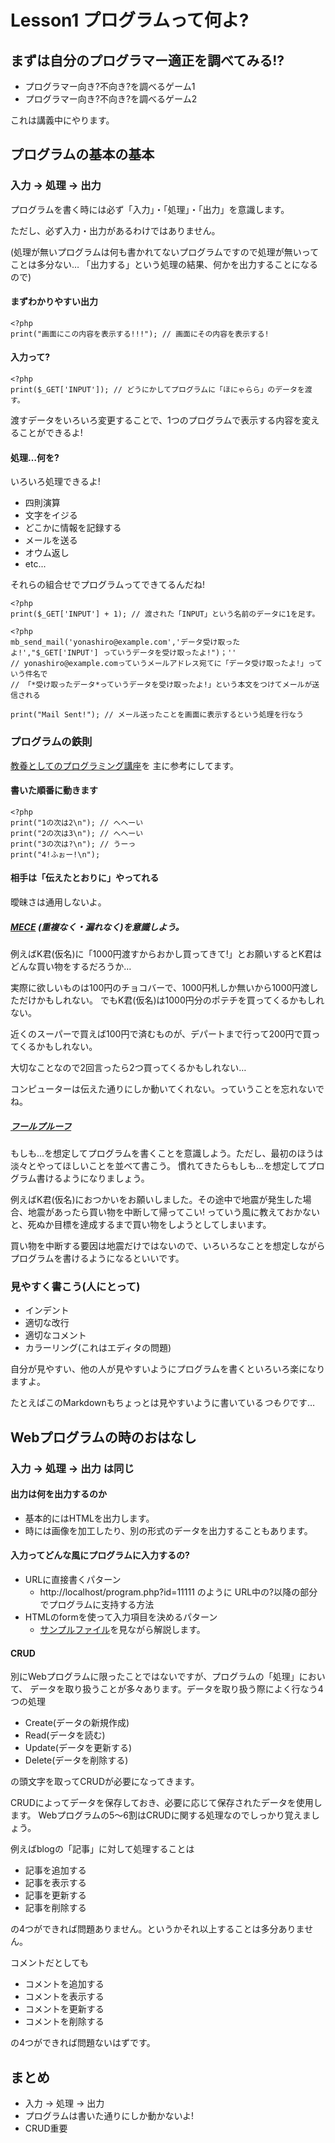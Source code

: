 Lesson1 プログラムって何よ?
===================================

まずは自分のプログラマー適正を調べてみる!?
------------------------------------

* プログラマー向き?不向き?を調べるゲーム1
* プログラマー向き?不向き?を調べるゲーム2

これは講義中にやります。

プログラムの基本の基本
------------------------------------

### 入力 → 処理 → 出力

プログラムを書く時には必ず「入力」・「処理」・「出力」を意識します。

ただし、必ず入力・出力があるわけではありません。

(処理が無いプログラムは何も書かれてないプログラムですので処理が無いってことは多分ない…
  「出力する」という処理の結果、何かを出力することになるので)

#### まずわかりやすい出力

```
<?php
print("画面にこの内容を表示する!!!"); // 画面にその内容を表示する!
```

#### 入力って?

```
<?php
print($_GET['INPUT']); // どうにかしてプログラムに「ほにゃらら」のデータを渡す。
```

渡すデータをいろいろ変更することで、1つのプログラムで表示する内容を変えることができるよ!



#### 処理…何を?

いろいろ処理できるよ!

* 四則演算
* 文字をイジる
* どこかに情報を記録する
* メールを送る
* オウム返し
* etc...

それらの組合せでプログラムってできてるんだね!

```
<?php
print($_GET['INPUT'] + 1); // 渡された「INPUT」という名前のデータに1を足す。
```

```
<?php
mb_send_mail('yonashiro@example.com','データ受け取ったよ!',"$_GET['INPUT'] っていうデータを受け取ったよ!")；''
// yonashiro@example.comっていうメールアドレス宛てに「データ受け取ったよ!」っていう件名で
// 「*受け取ったデータ*っていうデータを受け取ったよ!」という本文をつけてメールが送信される

print("Mail Sent!"); // メール送ったことを画面に表示するという処理を行なう
```

### プログラムの鉄則

[教養としてのプログラミング講座](http://www.chuko.co.jp/laclef/2014/03/150489.html)を
主に参考にしてます。

#### 書いた順番に動きます

````
<?php
print("1の次は2\n"); // へへーい
print("2の次は3\n"); // へへーい
print("3の次は?\n"); // うーっ
print("4!ふぉー!\n");
````

#### 相手は「伝えたとおりに」やってれる

曖昧さは通用しないよ。

##### [MECE](http://ja.wikipedia.org/wiki/MECE) (重複なく・漏れなく)を意識しよう。

例えばK君(仮名)に「1000円渡すからおかし買ってきて!」とお願いするとK君は
どんな買い物をするだろうか…

実際に欲しいものは100円のチョコバーで、1000円札しか無いから1000円渡しただけかもしれない。
でもK君(仮名)は1000円分のポテチを買ってくるかもしれない。

近くのスーパーで買えば100円で済むものが、デパートまで行って200円で買ってくるかもしれない。

大切なことなので2回言ったら2つ買ってくるかもしれない…

コンピューターは伝えた通りにしか動いてくれない。っていうことを忘れないでね。

##### [フールプルーフ](http://ja.wikipedia.org/wiki/%E4%BF%A1%E9%A0%BC%E6%80%A7%E8%A8%AD%E8%A8%88#.E3.83.95.E3.83.BC.E3.83.AB.E3.83.97.E3.83.AB.E3.83.BC.E3.83.95)

もしも…を想定してプログラムを書くことを意識しよう。ただし、最初のほうは淡々とやってほしいことを並べて書こう。
慣れてきたらもしも…を想定してプログラム書けるようになりましょう。

例えばK君(仮名)におつかいをお願いしました。その途中で地震が発生した場合、地震があったら買い物を中断して帰ってこい!
っていう風に教えておかないと、死ぬか目標を達成するまで買い物をしようとしてしまいます。

買い物を中断する要因は地震だけではないので、いろいろなことを想定しながらプログラムを書けるようになるといいです。

### 見やすく書こう(人にとって)

* インデント
* 適切な改行
* 適切なコメント
* カラーリング(これはエディタの問題)

自分が見やすい、他の人が見やすいようにプログラムを書くといろいろ楽になりますよ。

たとえばこのMarkdownもちょっとは見やすいように書いている*つもり*です…



Webプログラムの時のおはなし
------------------------------------

### 入力 → 処理 → 出力 は同じ

#### 出力は何を出力するのか

* 基本的にはHTMLを出力します。
* 時には画像を加工したり、別の形式のデータを出力することもあります。

#### 入力ってどんな風にプログラムに入力するの?

* URLに直接書くパターン
  * http://localhost/program.php?id=11111 のように URL中の?以降の部分でプログラムに支持する方法
* HTMLのformを使って入力項目を決めるパターン
  * [サンプルファイル](sample.html)を見ながら解説します。

#### CRUD

別にWebプログラムに限ったことではないですが、プログラムの「処理」において、
データを取り扱うことが多々あります。データを取り扱う際によく行なう4つの処理

* Create(データの新規作成)
* Read(データを読む)
* Update(データを更新する)
* Delete(データを削除する)

の頭文字を取ってCRUDが必要になってきます。

CRUDによってデータを保存しておき、必要に応じて保存されたデータを使用します。
Webプログラムの5〜6割はCRUDに関する処理なのでしっかり覚えましょう。

例えばblogの「記事」に対して処理することは

* 記事を追加する
* 記事を表示する
* 記事を更新する
* 記事を削除する

の4つができれば問題ありません。というかそれ以上することは多分ありません。

コメントだとしても

* コメントを追加する
* コメントを表示する
* コメントを更新する
* コメントを削除する

の4つができれば問題ないはずです。

まとめ
------------------------------------

* 入力 → 処理 → 出力
* プログラムは書いた通りにしか動かないよ!
* CRUD重要
